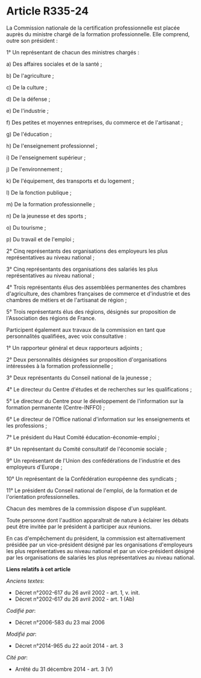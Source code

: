 # Article R335-24

La Commission nationale de la certification professionnelle est placée auprès du ministre chargé de la formation
professionnelle. Elle comprend, outre son président : 

1° Un représentant de chacun des ministres chargés : 

a) Des affaires sociales et de la santé ; 

b) De l'agriculture ; 

c) De la culture ; 

d) De la défense ; 

e) De l'industrie ; 

f) Des petites et moyennes entreprises, du commerce et de l'artisanat ; 

g) De l'éducation ; 

h) De l'enseignement professionnel ; 

i) De l'enseignement supérieur ; 

j) De l'environnement ; 

k) De l'équipement, des transports et du logement ; 

l) De la fonction publique ; 

m) De la formation professionnelle ; 

n) De la jeunesse et des sports ; 

o) Du tourisme ; 

p) Du travail et de l'emploi ; 

2° Cinq représentants des organisations des employeurs les plus représentatives au niveau national ; 

3° Cinq représentants des organisations des salariés les plus représentatives au niveau national ; 

4° Trois représentants élus des assemblées permanentes des chambres d'agriculture, des chambres françaises de commerce et
d'industrie et des chambres de métiers et de l'artisanat de région ; 

5° Trois représentants élus des régions, désignés sur proposition de l'Association des régions de France. 

Participent également aux travaux de la commission en tant que personnalités qualifiées, avec voix consultative : 

1° Un rapporteur général et deux rapporteurs adjoints ; 

2° Deux personnalités désignées sur proposition d'organisations intéressées à la formation professionnelle ; 

3° Deux représentants du Conseil national de la jeunesse ; 

4° Le directeur du Centre d'études et de recherches sur les qualifications ; 

5° Le directeur du Centre pour le développement de l'information sur la formation permanente (Centre-INFFO) ; 

6° Le directeur de l'Office national d'information sur les enseignements et les professions ; 

7° Le président du Haut Comité éducation-économie-emploi ; 

8° Un représentant du Comité consultatif de l'économie sociale ; 

9° Un représentant de l'Union des confédérations de l'industrie et des employeurs d'Europe ; 

10° Un représentant de la Confédération européenne des syndicats ; 

11° Le président du           Conseil national de l'emploi, de la formation et de l'orientation professionnelles. 

Chacun des membres de la commission dispose d'un suppléant. 

Toute personne dont l'audition apparaîtrait de nature à éclairer les débats peut être invitée par le président à participer
aux réunions. 

En cas d'empêchement du président, la commission est alternativement présidée par un vice-président désigné par les
organisations d'employeurs les plus représentatives au niveau national et par un vice-président désigné par les organisations
de salariés les plus représentatives au niveau national.

**Liens relatifs à cet article**

_Anciens textes_:

  - Décret n°2002-617 du 26 avril 2002 - art. 1, v. init.
  - Décret n°2002-617 du 26 avril 2002 - art. 1 (Ab)

_Codifié par_:

  - Décret n°2006-583 du 23 mai 2006

_Modifié par_:

  - Décret n°2014-965 du 22 août 2014 - art. 3

_Cité par_:

  - Arrêté du 31 décembre 2014 - art. 3 (V)
